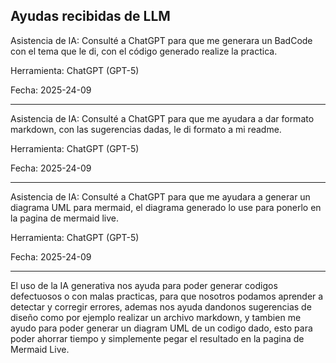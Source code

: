 ## Ayudas recibidas de LLM

Asistencia de IA: Consulté a ChatGPT para que me generara un BadCode con el tema que le di, con el código generado realize la practica.

Herramienta: ChatGPT (GPT-5)

Fecha: 2025-24-09

---

Asistencia de IA: Consulté a ChatGPT para que me ayudara a dar formato markdown, con las sugerencias dadas, le di formato a mi readme.

Herramienta: ChatGPT (GPT-5)

Fecha: 2025-24-09

---

Asistencia de IA: Consulté a ChatGPT para que me ayudara a generar un diagrama UML para mermaid, el diagrama generado lo use para ponerlo en la pagina de
mermaid live.

Herramienta: ChatGPT (GPT-5)

Fecha: 2025-24-09

---
El uso de la IA generativa nos ayuda para poder generar codigos defectuosos o con malas practicas, para que nosotros podamos aprender 
a detectar y corregir errores, ademas nos ayuda dandonos sugerencias de diseño como por ejemplo realizar un archivo markdown, y tambien me ayudo
para poder generar un diagram UML de un codigo dado, esto para poder ahorrar tiempo y simplemente pegar el resultado en la
pagina de Mermaid Live.
